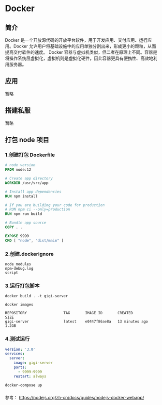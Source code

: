 # Docker

## 简介

Docker 是一个开放源代码的开放平台软件，用于开发应用、交付应用、运行应用。Docker 允许用户将基础设施中的应用单独分割出来，形成更小的颗粒，从而提高交付软件的速度。 Docker 容器与虚拟机类似，但二者在原理上不同。容器是将操作系统层虚拟化，虚拟机则是虚拟化硬件，因此容器更具有便携性、高效地利用服务器。

## 应用

暂略

## 搭建私服

暂略

## 打包 node 项目

### 1.创建打包 Dockerfile

```Dockerfile
# node version
FROM node:12

# Create app directory
WORKDIR /usr/src/app

# Install app dependencies
RUN npm install

# If you are building your code for production
# RUN npm ci --only=production
RUN npm run build

# Bundle app source
COPY . .

EXPOSE 9999
CMD [ "node", "dist/main" ]
```

### 2.创建.dockerignore

```.dockerignore
node_modules
npm-debug.log
script
```

### 3.运行打包脚本

```shell
docker build . -t gigi-server

docker images

REPOSITORY                 TAG       IMAGE ID       CREATED          SIZE
gigi-server                latest    e0447f86ae8a   13 minutes ago   1.2GB
```

### 4.测试运行

```docker-compose.yml
version: '3.0'
services:
  server:
    image: gigi-server
    ports:
      - 9999:9999
    restart: always
```

```shell
docker-compose up
```

###

参考： https://nodejs.org/zh-cn/docs/guides/nodejs-docker-webapp/
